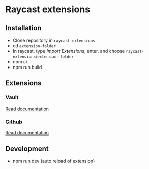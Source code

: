 # Raycast extensions

## Installation

- Clone repository in `raycast-extensions`
- cd `extension-folder`
- In raycast, type *Import Extensions*, enter, and choose `raycast-extensions`/`extension-folder`
- npm ci
- npm run build

## Extensions

### Vault

[Read documentation](./vault/README.md)

### Github

[Read documentation](github/README.md)

## Development

- npm run dev (auto reload of extension)
